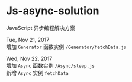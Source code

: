 # Js-async-solution
JavaScript 异步编程解决方案

Tue, Nov 21, 2017   
增加 `Generator` 函数实例 `/Generator/fetchData.js`   

Wed, Nov 22, 2017   
增加 `Async` 函数实例 `/Async/sleep.js`   
新增 `Async` 实例 `fetchData`
